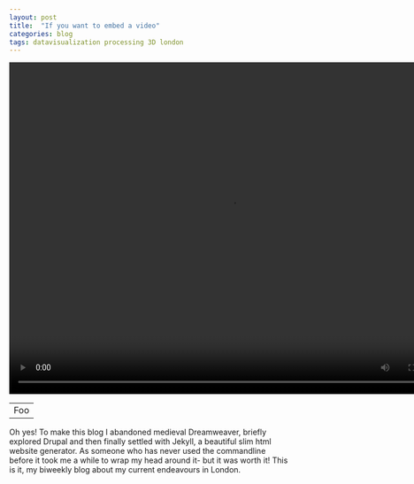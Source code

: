 ```yaml
---
layout: post
title:  "If you want to embed a video"
categories: blog 
tags: datavisualization processing 3D london
---
```



<video controls="controls" width="800" height="600" 
       name="Video Name" src="https://raw.githubusercontent.com/melanieimfeld/melanieimfeld.github.io/master/assets/forest.mp4"></video>


<table>
    <tr>
        <td>Foo</td>
    </tr>
</table>




Oh yes! 
To make this blog I abandoned medieval Dreamweaver, briefly explored Drupal and then finally settled with Jekyll, a beautiful slim html website generator. As someone who has never used the commandline before it took me a while to wrap my head around it- but it was worth it! This is it, my biweekly blog about my current endeavours in London.



